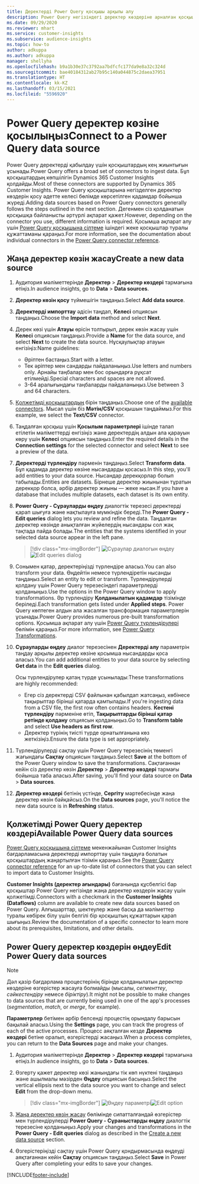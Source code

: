 ```yaml
---
title: Деректерді Power Query қосқышы арқылы алу
description: Power Query негізіндегі деректер көздеріне арналған қосқыштар.
ms.date: 09/29/2020
ms.reviewer: mhart
ms.service: customer-insights
ms.subservice: audience-insights
ms.topic: how-to
author: adkuppa
ms.author: adkuppa
manager: shellyha
ms.openlocfilehash: b9a1b30e37c3792aa7bdfcfc177da9e8a32c324d
ms.sourcegitcommit: bae40184312ab27b95c140a044875c2daea37951
ms.translationtype: HT
ms.contentlocale: kk-KZ
ms.lasthandoff: 03/15/2021
ms.locfileid: "5596920"
---
```

# <a name="connect-to-a-power-query-data-source"></a><span data-ttu-id="54fac-103">Power Query деректер көзіне қосылыңыз</span><span class="sxs-lookup"><span data-stu-id="54fac-103">Connect to a Power Query data source</span></span>

<span data-ttu-id="54fac-104">Power Query деректерді қабылдау үшін қосқыштардың кең жиынтығын ұсынады.</span><span class="sxs-lookup"><span data-stu-id="54fac-104">Power Query offers a broad set of connectors to ingest data.</span></span> <span data-ttu-id="54fac-105">Бұл қосқыштардың көпшілігін Dynamics 365 Customer Insights қолдайды.</span><span class="sxs-lookup"><span data-stu-id="54fac-105">Most of these connectors are supported by Dynamics 365 Customer Insights.</span></span> <span data-ttu-id="54fac-106">Power Query қосқыштарына негізделген деректер көздерін қосу әдетте келесі бөлімде көрсетілген қадамдар бойынша жүреді.</span><span class="sxs-lookup"><span data-stu-id="54fac-106">Adding data sources based on Power Query connectors generally follows the steps outlined in the next section.</span></span> <span data-ttu-id="54fac-107">Дегенмен сіз қолданатын қосқышқа байланысты әртүрлі ақпарат қажет.</span><span class="sxs-lookup"><span data-stu-id="54fac-107">However, depending on the connector you use, different information is required.</span></span> <span data-ttu-id="54fac-108">Қосымша ақпарат алу үшін [Power Query қосқышына сілтеме](/power-query/connectors/) ішіндегі жеке қосқыштар туралы құжаттаманы қараңыз.</span><span class="sxs-lookup"><span data-stu-id="54fac-108">For more information, see the documentation about individual connectors in the [Power Query connector reference](/power-query/connectors/).</span></span>

## <a name="create-a-new-data-source"></a><span data-ttu-id="54fac-109">Жаңа деректер көзін жасау</span><span class="sxs-lookup"><span data-stu-id="54fac-109">Create a new data source</span></span>

1. <span data-ttu-id="54fac-110">Аудитория мәліметтерінде **Деректер** > **Деректер көздері** тармағына өтіңіз.</span><span class="sxs-lookup"><span data-stu-id="54fac-110">In audience insights, go to **Data** > **Data sources**.</span></span>

1. <span data-ttu-id="54fac-111">**Деректер көзін қосу** түймешігін таңдаңыз.</span><span class="sxs-lookup"><span data-stu-id="54fac-111">Select **Add data source**.</span></span>

1. <span data-ttu-id="54fac-112">**Деректерді импорттау** әдісін таңдап, **Келесі** опциясын таңдаңыз.</span><span class="sxs-lookup"><span data-stu-id="54fac-112">Choose the **Import data** method and select **Next**.</span></span>

1. <span data-ttu-id="54fac-113">Дерек көзі үшін **Атауы** өрісін толтырып, дерек көзін жасау үшін **Келесі** опциясын таңдаңыз.</span><span class="sxs-lookup"><span data-stu-id="54fac-113">Provide a **Name** for the data source, and select **Next** to create the data source.</span></span> <span data-ttu-id="54fac-114">Нұсқаулықтар атауын енгізіңіз:</span><span class="sxs-lookup"><span data-stu-id="54fac-114">Name guidelines:</span></span> 
   - <span data-ttu-id="54fac-115">Әріптен бастаңыз.</span><span class="sxs-lookup"><span data-stu-id="54fac-115">Start with a letter.</span></span>
   - <span data-ttu-id="54fac-116">Тек әріптер мен сандарды пайдаланыңыз.</span><span class="sxs-lookup"><span data-stu-id="54fac-116">Use letters and numbers only.</span></span> <span data-ttu-id="54fac-117">Арнайы таңбалар мен бос орындарға рұқсат етілмейді.</span><span class="sxs-lookup"><span data-stu-id="54fac-117">Special characters and spaces are not allowed.</span></span>
   - <span data-ttu-id="54fac-118">3-64 аралығындағы таңбаларды пайдаланыңыз.</span><span class="sxs-lookup"><span data-stu-id="54fac-118">Use between 3 and 64 characters.</span></span>

1. <span data-ttu-id="54fac-119">[Қолжетімді қосқыштардың](#available-power-query-data-sources) бірін таңдаңыз.</span><span class="sxs-lookup"><span data-stu-id="54fac-119">Choose one of the [available connectors](#available-power-query-data-sources).</span></span> <span data-ttu-id="54fac-120">Мысал үшін біз **Мәтін/CSV** қосқышын таңдаймыз.</span><span class="sxs-lookup"><span data-stu-id="54fac-120">For this example, we select the **Text/CSV** connector.</span></span>

1. <span data-ttu-id="54fac-121">Таңдалған қосқыш үшін **Қосылым параметрлері** ішінде талап етілетін мәліметтерді енгізіңіз және деректердің алдын ала қарауын көру үшін **Келесі** опциясын таңдаңыз.</span><span class="sxs-lookup"><span data-stu-id="54fac-121">Enter the required details in the **Connection settings** for the selected connector and select **Next** to see a preview of the data.</span></span>

1. <span data-ttu-id="54fac-122">**Деректерді түрлендіру** пәрменін таңдаңыз.</span><span class="sxs-lookup"><span data-stu-id="54fac-122">Select **Transform data**.</span></span> <span data-ttu-id="54fac-123">Бұл қадамда деректер көзіне нысандарды қосасыз.</span><span class="sxs-lookup"><span data-stu-id="54fac-123">In this step, you'll add entities to your data source.</span></span> <span data-ttu-id="54fac-124">Нысандар дерекқорлар болып табылады.</span><span class="sxs-lookup"><span data-stu-id="54fac-124">Entities are datasets.</span></span> <span data-ttu-id="54fac-125">Бірнеше деректер жиынынан тұратын дерекқор болса, әрбір деректер жиыны — жеке нысан.</span><span class="sxs-lookup"><span data-stu-id="54fac-125">If you have a database that includes multiple datasets, each dataset is its own entity.</span></span>

1. <span data-ttu-id="54fac-126">**Power Query - Сұрауларды өңдеу** диалогтік терезесі деректерді қарап шығуға және нақтылауға мүмкіндік береді.</span><span class="sxs-lookup"><span data-stu-id="54fac-126">The **Power Query - Edit queries** dialog lets you review and refine the data.</span></span> <span data-ttu-id="54fac-127">Таңдалған деректер көзінде анықталған жүйелердің нысандары сол жақ тақтада пайда болады.</span><span class="sxs-lookup"><span data-stu-id="54fac-127">The entities that the systems identified in your selected data source appear in the left pane.</span></span>

   > [!div class="mx-imgBorder"]
   > <span data-ttu-id="54fac-128">![Сұраулар диалогын өңдеу](media/data-manager-configure-edit-queries.png "Сұраулар диалогын өңдеу")</span><span class="sxs-lookup"><span data-stu-id="54fac-128">![Edit queries dialog](media/data-manager-configure-edit-queries.png "Edit queries dialog")</span></span>

1. <span data-ttu-id="54fac-129">Сонымен қатар, деректеріңізді түрлендіре аласыз.</span><span class="sxs-lookup"><span data-stu-id="54fac-129">You can also transform your data.</span></span> <span data-ttu-id="54fac-130">Өңдейтін немесе түрлендіретін нысанды таңдаңыз.</span><span class="sxs-lookup"><span data-stu-id="54fac-130">Select an entity to edit or transform.</span></span> <span data-ttu-id="54fac-131">Түрлендірулерді қолдану үшін Power Query терезесіндегі параметрлерді қолданыңыз.</span><span class="sxs-lookup"><span data-stu-id="54fac-131">Use the options in the Power Query window to apply transformations.</span></span> <span data-ttu-id="54fac-132">Әр түрлендіру **Қолданылатын қадамдар** тізімінде беріледі.</span><span class="sxs-lookup"><span data-stu-id="54fac-132">Each transformation gets listed under **Applied steps**.</span></span> <span data-ttu-id="54fac-133">Power Query көптеген алдын ала жасалған трансформация параметрлерін ұсынады.</span><span class="sxs-lookup"><span data-stu-id="54fac-133">Power Query provides numerous pre-built transformation options.</span></span> <span data-ttu-id="54fac-134">Қосымша ақпарат алу үшін [Power Query түрлендірулері](/power-query/power-query-what-is-power-query#transformations) бөлімін қараңыз.</span><span class="sxs-lookup"><span data-stu-id="54fac-134">For more information, see [Power Query Transformations](/power-query/power-query-what-is-power-query#transformations).</span></span>

1. <span data-ttu-id="54fac-135">**Сұрауларды өңдеу** диалог терезесінен **Деректерді алу** параметрін таңдау арқылы деректер көзіне қосымша нысандарды қоса аласыз.</span><span class="sxs-lookup"><span data-stu-id="54fac-135">You can add additional entities to your data source by selecting **Get data** in the **Edit queries** dialog.</span></span>

   <span data-ttu-id="54fac-136">Осы түрлендірулер қатаң түрде ұсынылады:</span><span class="sxs-lookup"><span data-stu-id="54fac-136">These transformations are highly recommended:</span></span>

   - <span data-ttu-id="54fac-137">Егер сіз деректерді CSV файлынан қабылдап жатсаңыз, көбінесе тақырыптар бірінші қатарда қамтылады.</span><span class="sxs-lookup"><span data-stu-id="54fac-137">If you're ingesting data from a CSV file, the first row often contains headers.</span></span> <span data-ttu-id="54fac-138">**Кестені түрлендіру** пәрменіне өтіп, **Тақырыптарды бірінші қатар ретінде қолдану** опциясын қолданыңыз.</span><span class="sxs-lookup"><span data-stu-id="54fac-138">Go to **Transform table** and select **Use headers as first row**.</span></span>
   - <span data-ttu-id="54fac-139">Деректер түрінің тиісті түрде орнатылғанына көз жеткізіңіз.</span><span class="sxs-lookup"><span data-stu-id="54fac-139">Ensure the data type is set appropriately.</span></span>

1. <span data-ttu-id="54fac-140">Түрлендірулерді сақтау үшін Power Query терезесінің төменгі жағындағы **Сақтау** опциясын таңдаңыз.</span><span class="sxs-lookup"><span data-stu-id="54fac-140">Select **Save** at the bottom of the Power Query window to save the transformations.</span></span> <span data-ttu-id="54fac-141">Сақтағаннан кейін сіз деректер көзін **Деректер** > **Деректер көздері** тармағы бойынша таба аласыз.</span><span class="sxs-lookup"><span data-stu-id="54fac-141">After saving, you'll find your data source on **Data** > **Data sources**.</span></span>

1. <span data-ttu-id="54fac-142">**Деректер көздері** бетінің үстінде, **Сергіту** мәртебесінде жаңа деректер көзін байқайсыз.</span><span class="sxs-lookup"><span data-stu-id="54fac-142">On the **Data sources** page, you'll notice the new data source is in **Refreshing** status.</span></span>

## <a name="available-power-query-data-sources"></a><span data-ttu-id="54fac-143">Қолжетімді Power Query деректер көздері</span><span class="sxs-lookup"><span data-stu-id="54fac-143">Available Power Query data sources</span></span>

<span data-ttu-id="54fac-144">[Power Query қосқышына сілтеме](/power-query/connectors/) мекенжайынан Customer Insights бағдарламасына деректерді импорттау үшін таңдауға болатын қосқыштардың жаңартылған тізімін қараңыз.</span><span class="sxs-lookup"><span data-stu-id="54fac-144">See the [Power Query connector reference](/power-query/connectors/) for an up-to-date list of connectors that you can select to import data to Customer Insights.</span></span> 

<span data-ttu-id="54fac-145">**Customer Insights (деректер ағындары)** бағанында құсбелгісі бар қосқыштар Power Query негізінде жаңа деректер көздерін жасау үшін қолжетімді.</span><span class="sxs-lookup"><span data-stu-id="54fac-145">Connectors with a checkmark in the **Customer Insights (Dataflows)** column are available to create new data sources based on Power Query.</span></span> <span data-ttu-id="54fac-146">Алғышарттар, шектеулер және басқа да мәліметтер туралы көбірек білу үшін белгілі бір қосқыштың құжаттарын қарап шығыңыз.</span><span class="sxs-lookup"><span data-stu-id="54fac-146">Review the documentation of a specific connector to learn more about its prerequisites, limitations, and other details.</span></span>

## <a name="edit-power-query-data-sources"></a><span data-ttu-id="54fac-147">Power Query деректер көздерін өңдеу</span><span class="sxs-lookup"><span data-stu-id="54fac-147">Edit Power Query data sources</span></span>

> [!NOTE]
> <span data-ttu-id="54fac-148">Дәл қазір бағдарлама процестерінің бірінде қолданылатын деректер көздеріне өзгерістер жасауға болмайды (мысалы, *сегменттеу*, *сәйкестендіру* немесе *біріктіру*).</span><span class="sxs-lookup"><span data-stu-id="54fac-148">It might not be possible to make changes to data sources that are currently being used in one of the app's processes (*segmentation*, *match*, or *merge*, for example).</span></span> 
>
> <span data-ttu-id="54fac-149">**Параметрлер** бетімен әрбір белсенді процестің орындалу барысын бақылай аласыз.</span><span class="sxs-lookup"><span data-stu-id="54fac-149">Using the **Settings** page, you can track the progress of each of the active processes.</span></span> <span data-ttu-id="54fac-150">Процесс аяқталған кезде **Деректер көздері** бетіне оралып, өзгерістерді жасаңыз.</span><span class="sxs-lookup"><span data-stu-id="54fac-150">When a process completes, you can return to the **Data Sources** page and make your changes.</span></span>

1. <span data-ttu-id="54fac-151">Аудитория мәліметтерінде **Деректер** > **Деректер көздері** тармағына өтіңіз.</span><span class="sxs-lookup"><span data-stu-id="54fac-151">In audience insights, go to **Data** > **Data sources**.</span></span>

2. <span data-ttu-id="54fac-152">Өзгерту қажет деректер көзі жанындағы тік көп нүктені таңдаңыз және ашылмалы мәзірден **Өңдеу** опциясын басыңыз.</span><span class="sxs-lookup"><span data-stu-id="54fac-152">Select the vertical ellipsis next to the data source you want to change and select **Edit** from the drop-down menu.</span></span>

   > [!div class="mx-imgBorder"]
   > <span data-ttu-id="54fac-153">![Өңдеу параметрі](media/edit-option-data-sources.png "Өңдеу параметрі")</span><span class="sxs-lookup"><span data-stu-id="54fac-153">![Edit option](media/edit-option-data-sources.png "Edit option")</span></span>

3. <span data-ttu-id="54fac-154">[Жаңа деректер көзін жасау](#create-a-new-data-source) бөлімінде сипатталғандай өзгерістер мен түрлендірулерді **Power Query - Сұраныстарды өңдеу** диалогтік терезесіне қолданыңыз.</span><span class="sxs-lookup"><span data-stu-id="54fac-154">Apply your changes and transformations in the **Power Query - Edit queries** dialog as described in the [Create a new data source](#create-a-new-data-source) section.</span></span>

4. <span data-ttu-id="54fac-155">Өзгерістеріңізді сақтау үшін Power Query қондырмасында өңдеуді аяқтағаннан кейін **Сақтау** опциясын таңдаңыз.</span><span class="sxs-lookup"><span data-stu-id="54fac-155">Select **Save** in Power Query after completing your edits to save your changes.</span></span>


[!INCLUDE[footer-include](../includes/footer-banner.md)]